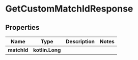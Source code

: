 
# GetCustomMatchIdResponse

## Properties
| Name | Type | Description | Notes |
| ------------ | ------------- | ------------- | ------------- |
| **matchId** | **kotlin.Long** |  |  |



